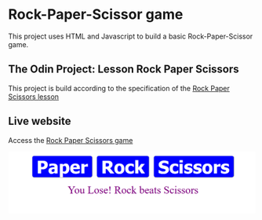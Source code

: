 # Rock-Paper-Scissor game

This project uses HTML and Javascript to build a basic Rock-Paper-Scissor game.

## The Odin Project: Lesson Rock Paper Scissors

This project is build according to the specification of the [Rock Paper Scissors lesson](https://www.theodinproject.com/lessons/foundations-rock-paper-scissors)

## Live website

Access the [Rock Paper Scissors game](https://gohan61.github.io/rcs-game2/)

![Rock Paper Scissors](./rcs-display.png)
